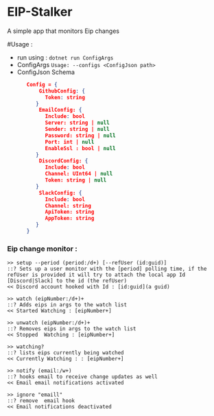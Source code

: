 # EIP-Stalker
A simple app that monitors Eip changes

#Usage : 
 * run using : ``dotnet run ConfigArgs`` 
 * ConfigArgs ``Usage: --configs <ConfigJson path>``
 * ConfigJson Schema
   ```json
      Config = {
          GithubConfig: {
            Token: string
         }
          EmailConfig: {
            Include: bool 
            Server: string | null
            Sender: string | null
            Password: string | null
            Port: int | null
            EnableSsl : bool | null
         }
          DiscordConfig: {
            Include: bool
            Channel: UInt64 | null
            Token: string | null
         }
          SlackConfig: {
            Include: bool
            Channel: string
            ApiToken: string
            AppToken: string
         }
      }
    ```
### Eip change monitor :
```
>> setup --period (period:/d+) [--refUser (id:guid)]
::? Sets up a user monitor with the [period] polling time, if the refUser is provided it will try to attach the local app Id [Discord|Slack] to the id (the refUser)
<< Discord account hooked with Id : [id:guid](a guid)
```
```
>> watch (eipNumber:/d+)+
::? Adds eips in args to the watch list
<< Started Watching : [eipNumber+]
```
```
>> unwatch (eipNumber:/d+)+
::? Removes eips in args to the watch list
<< Stopped  Watching : [eipNumber+]
```
```
>> watching?
::? lists eips currently being watched 
<< Currently Watching : : [eipNumber+]
```
```
>> notify (email:/w+)
::? hooks email to receive change updates as well
<< Email email notifications activated
```
```
>> ignore "emaill"
::? remove  email hook
<< Email notifications deactivated
```
